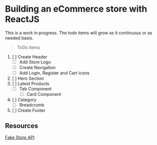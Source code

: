 # Building an eCommerce store with ReactJS

This is a work in progress. The todo items will grow as it continuous or as needed basis.

> ToDo Items

1. [ ] Create Header
   - [ ] Add Store Logo
   - [ ] Create Navigation
   - [ ] Add Login, Register and Cart icons
2. [ ] Hero Section
3. [ ] Latest Products
   - [ ] Tab Component
     - [ ] Card Component
4. [ ] Category
   - [ ] Breadcrumb
5. [ ] Create Footer

## Resources

[Fake Store API](https://fakestoreapi.com/)
